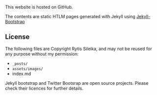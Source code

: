 
This website is hosted on GitHub.

The contents are static HTLM pages generated with Jekyll using [Jekyll-Bootstrap](http://jekyllbootstrap.com)

## License

The following files are Copyright Rytis Sileika, and may not be reused for any purpose without my permission:

- `_posts/`
- `assets/images/`
- index.md

Jekyll bootstrap and Twitter Bootsrap are open source projects. Please check their licences for further details.
